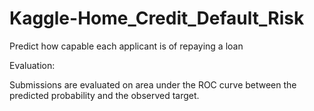 # Kaggle-Home_Credit_Default_Risk
Predict how capable each applicant is of repaying a loan

Evaluation:

Submissions are evaluated on area under the ROC curve between the predicted probability and the observed target.
